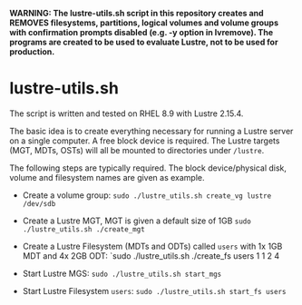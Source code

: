 **WARNING: The lustre-utils.sh script in this repository creates and REMOVES filesystems, partitions, logical volumes and volume groups with confirmation prompts disabled (e.g. -y option in lvremove). The programs are created to be used to evaluate Lustre, not to be used for production.**

# lustre-utils.sh

The script is written and tested on RHEL 8.9 with Lustre 2.15.4.

The basic idea is to create everything necessary for running a Lustre server on a single computer. A free block device is required. The Lustre targets (MGT, MDTs, OSTs) will all be mounted to directories under `/lustre`.

The following steps are typically required. The block device/physical disk, volume and filesystem names are given as example. 

- Create a volume group:
`sudo ./lustre_utils.sh create_vg lustre /dev/sdb`

- Create a Lustre MGT, MGT is given a default size of 1GB
`sudo ./lustre_utils.sh ./create_mgt`

- Create a Lustre Filesystem (MDTs and ODTs) called `users` with 1x 1GB MDT and 4x 2GB ODT:
`sudo ./lustre_utils.sh ./create_fs users 1 1 2 4

- Start Lustre MGS:
`sudo ./lustre_utils.sh start_mgs`

- Start Lustre Filesystem `users`:
`sudo ./lustre_utils.sh start_fs users`
